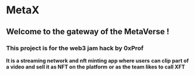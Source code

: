 # **MetaX**

## Welcome to the gateway of the MetaVerse !

### This project is for the web3 jam hack by 0xProf

**It is a streaming network and nft minting app where users**
**can clip part of a video and sell it as NFT on the platform**
**or as the team likes to call XFT**
